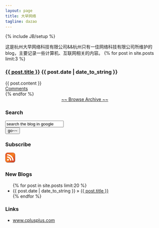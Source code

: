 ```yaml
---
layout: page
title: 大早网络
tagline: dazao
---
```

{% include JB/setup %}
<div class="row">
<div class="col-md-9">
这是杭州大早网络科技有限公司&&杭州只有一佳网络科技有限公司所维护的blog，主要记录一些计算机、互联网相关的内容。
 {% for post in site.posts limit:3 %}
  <div class="post">
      <h3 class="title"><a href="{{ post.url }}">{{ post.title }}</a>
	<span class="date">{{ post.date | date_to_string }}</span>
	</h3>
	{{ post.content }}
    	<div class="more">
         <a href="{{ post.url }}"  class="btn btn-sm btn-default center-block">Comments</a>
    	</div>
  </div>
  {% endfor %}

<center><a href='archive.html'>~~ Browse Archive ~~</a></center>

</div>

<div class="col-md-3">
<h3>Search</h3>
<form  action="http://www.google.com/search" method="get"><input type="hidden" name="sitesearch" value="hangzhoudazao.github.io" /> <input type="hidden" name="hl" value="zh-CN" /><input type="hidden" name="ie" value="UTF-8" />
<div class="row">
<div class="col-md-8">
<input id="query"  onfocus="if( this.value=='search the blog in google') {this.value='' };" type="text" name="q" value="search the blog in google" class="form-control"/>
</div>
<div class="col-md-2">
<button type="submit"  class="btn btn-sm btn-default">go~~</button>
</div>
</div>
</form>
<h3>Subscribe</h3>
<a href="rss.xml"><img src="img/feed.png" height="32"  /></a>

<h3>New Blogs</h3>
<ul class="posts">
  {% for post in site.posts limit:20 %}
    <li><span>{{ post.date | date_to_string }}</span> &raquo; <a href="{{ BASE_PATH }}{{ post.url }}">{{ post.title }}</a></li>
  {% endfor %}
</ul>

<h3>Links</h3>
<ul>
<li>
<span><a href="http://www.cplusplus.com">www.cplusplus.com</a></span>
</li>
</ul>
</div>
</div>
